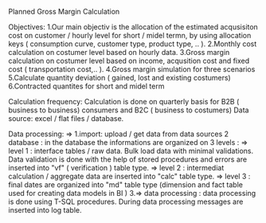 Planned Gross Margin Calculation

Objectives: 
1.Our main objectiv is the allocation of the estimated acqusisiton cost on customer / hourly level for short / midel termn, by using allocation keys ( consumption curve, customer type, product type, .. ). 
2.Monthly cost calculation on costumer level based on hourly data. 
3.Gross margin calculation on costumer level based on income, acqusition cost and fixed cost ( transportation cost,.. ). 
4.Gross margin simulation for three scenarios
5.Calculate quantity deviation ( gained, lost and existing costumers)
6.Contracted quantites for short and midel term

Calculation frequency: Calculation is done on quarterly basis for B2B ( business to business) consumers and B2C ( business to costumers)
Data source: excel / flat files / database.

Data processing: => 
1.import: upload / get data from data sources
2 database : in the database the informations are organized on 3 levels : 
                                                                        => level 1 : interface tables / raw data. Bulk load data with minimal validations. Data validation is done with the help of stored procedures and errors are inserted into "vf" ( verification ) table type.
                                                                        => level 2 : intermediat calculation / aggregate data  are inserted into "calc" table type.
                                                                        => level 3 : final dates are organized into "md" table type (dimension and fact table used for creating data models in BI )
3.=> data processing : data processing is done using T-SQL procedures. During data processing messages are inserted into log table.